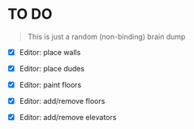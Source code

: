TO DO
======

> This is just a random (non-binding) brain dump

 * [X] Editor: place walls
 * [X] Editor: place dudes
 * [X] Editor: paint floors
 * [X] Editor: add/remove floors
 * [X] Editor: add/remove elevators
 